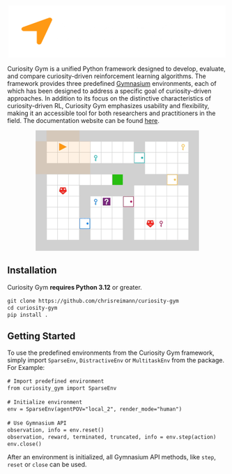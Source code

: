 <p align="center">
    <img src="docs/source/images/curiosity_logo_white.png" width="500px"/>
</p>

Curiosity Gym is a unified Python framework designed to develop, evaluate, and compare curiosity-driven reinforcement learning algorithms. The framework provides three predefined [Gymnasium](https://github.com/Farama-Foundation/Gymnasium) environments, each of which has been designed to address a specific goal of curiosity-driven approaches. In addition to its
focus on the distinctive characteristics of curiosity-driven RL, Curiosity Gym
emphasizes usability and flexibility, making it an accessible tool for both researchers and practitioners in the field. The documentation website can be found [here](https://curiosity-gym.readthedocs.io).

<p align="center">
    <img src="docs/source/images/SparseEnv_optimal_local.gif" width="375px"/>
</p>

## Installation
Curiosity Gym **requires Python 3.12** or greater.

```
git clone https://github.com/chrisreimann/curiosity-gym
cd curiosity-gym
pip install .
```

## Getting Started
To use the predefined environments from the Curiosity Gym framework, simply import `SparseEnv`, `DistractiveEnv` or `MultitaskEnv` from the package. For Example:

```
# Import predefined environment
from curiosity_gym import SparseEnv

# Initialize environment
env = SparseEnv(agentPOV="local_2", render_mode="human")

# Use Gymnasium API
observation, info = env.reset()
observation, reward, terminated, truncated, info = env.step(action)
env.close()
```
After an environment is initialized, all Gymnasium API methods, like `step`, `reset` or `close` can be used.